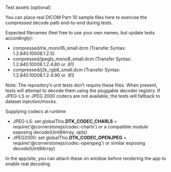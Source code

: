 Test assets (optional)

You can place real DICOM Part-10 sample files here to exercise the compressed decode path end-to-end during tests.

Expected filenames (feel free to use your own names, but update tests accordingly):

- compressed/rle_mono16_small.dcm (Transfer Syntax: 1.2.840.10008.1.2.5)
- compressed/jpegls_mono8_small.dcm (Transfer Syntax: 1.2.840.10008.1.2.4.80 or .81)
- compressed/j2k_rgb8_small.dcm (Transfer Syntax: 1.2.840.10008.1.2.4.90 or .91)

Note: The repository’s unit tests don’t require these files. When present, tests will attempt to decode them using the pluggable decoder registry. If JPEG-LS or JPEG 2000 codecs are not available, the tests will fallback to dataset injection/mocks.

Supplying codecs at runtime

- JPEG-LS: set globalThis.**DTK_CODEC_CHARLS** = require('@cornerstonejs/codec-charls') or a compatible module exposing decode(Uint8Array, opts)
- JPEG2000: set globalThis.**DTK_CODEC_OPENJPEG** = require('@cornerstonejs/codec-openjpeg') or similar exposing decode(Uint8Array)

In the app/site, you can attach these on window before rendering the app to enable real decoding.

